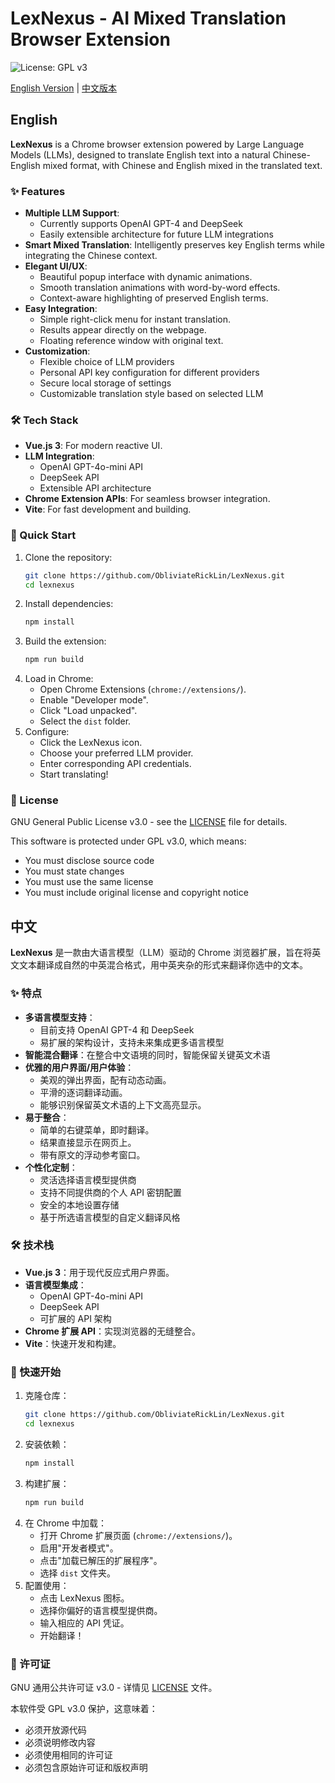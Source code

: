 # LexNexus - AI Mixed Translation Browser Extension

![License: GPL v3](https://img.shields.io/badge/License-GPLv3-blue.svg)

[English Version](#english) | [中文版本](#chinese)

## <h2 id="english">English</h2>

**LexNexus** is a Chrome browser extension powered by Large Language Models (LLMs), designed to translate English text into a natural Chinese-English mixed format, with Chinese and English mixed in the translated text.

### ✨ Features

- **Multiple LLM Support**:
  - Currently supports OpenAI GPT-4 and DeepSeek
  - Easily extensible architecture for future LLM integrations
- **Smart Mixed Translation**: Intelligently preserves key English terms while integrating the Chinese context.
- **Elegant UI/UX**:
  - Beautiful popup interface with dynamic animations.
  - Smooth translation animations with word-by-word effects.
  - Context-aware highlighting of preserved English terms.
- **Easy Integration**:
  - Simple right-click menu for instant translation.
  - Results appear directly on the webpage.
  - Floating reference window with original text.
- **Customization**:
  - Flexible choice of LLM providers
  - Personal API key configuration for different providers
  - Secure local storage of settings
  - Customizable translation style based on selected LLM

### 🛠️ Tech Stack

- **Vue.js 3**: For modern reactive UI.
- **LLM Integration**:
  - OpenAI GPT-4o-mini API
  - DeepSeek API
  - Extensible API architecture
- **Chrome Extension APIs**: For seamless browser integration.
- **Vite**: For fast development and building.

### 🚀 Quick Start

1. Clone the repository:
   ```bash
   git clone https://github.com/ObliviateRickLin/LexNexus.git
   cd lexnexus
   ```
2. Install dependencies:
   ```bash
   npm install
   ```
3. Build the extension:
   ```bash
   npm run build
   ```
4. Load in Chrome:
   - Open Chrome Extensions (`chrome://extensions/`).
   - Enable "Developer mode".
   - Click "Load unpacked".
   - Select the `dist` folder.
5. Configure:
   - Click the LexNexus icon.
   - Choose your preferred LLM provider.
   - Enter corresponding API credentials.
   - Start translating!

### 📝 License

GNU General Public License v3.0 - see the [LICENSE](LICENSE) file for details.

This software is protected under GPL v3.0, which means:
- You must disclose source code
- You must state changes
- You must use the same license
- You must include original license and copyright notice


## <h2 id="chinese">中文</h2>

**LexNexus** 是一款由大语言模型（LLM）驱动的 Chrome 浏览器扩展，旨在将英文文本翻译成自然的中英混合格式，用中英夹杂的形式来翻译你选中的文本。

### ✨ 特点

- **多语言模型支持**：
  - 目前支持 OpenAI GPT-4 和 DeepSeek
  - 易扩展的架构设计，支持未来集成更多语言模型
- **智能混合翻译**：在整合中文语境的同时，智能保留关键英文术语
- **优雅的用户界面/用户体验**：
  - 美观的弹出界面，配有动态动画。
  - 平滑的逐词翻译动画。
  - 能够识别保留英文术语的上下文高亮显示。
- **易于整合**：
  - 简单的右键菜单，即时翻译。
  - 结果直接显示在网页上。
  - 带有原文的浮动参考窗口。
- **个性化定制**：
  - 灵活选择语言模型提供商
  - 支持不同提供商的个人 API 密钥配置
  - 安全的本地设置存储
  - 基于所选语言模型的自定义翻译风格

### 🛠️ 技术栈

- **Vue.js 3**：用于现代反应式用户界面。
- **语言模型集成**：
  - OpenAI GPT-4o-mini API
  - DeepSeek API
  - 可扩展的 API 架构
- **Chrome 扩展 API**：实现浏览器的无缝整合。
- **Vite**：快速开发和构建。

### 🚀 快速开始

1. 克隆仓库：
   ```bash
   git clone https://github.com/ObliviateRickLin/LexNexus.git
   cd lexnexus
   ```
2. 安装依赖：
   ```bash
   npm install
   ```
3. 构建扩展：
   ```bash
   npm run build
   ```
4. 在 Chrome 中加载：
   - 打开 Chrome 扩展页面 (`chrome://extensions/`)。
   - 启用"开发者模式"。
   - 点击"加载已解压的扩展程序"。
   - 选择 `dist` 文件夹。
5. 配置使用：
   - 点击 LexNexus 图标。
   - 选择你偏好的语言模型提供商。
   - 输入相应的 API 凭证。
   - 开始翻译！

### 📝 许可证

GNU 通用公共许可证 v3.0 - 详情见 [LICENSE](LICENSE) 文件。

本软件受 GPL v3.0 保护，这意味着：
- 必须开放源代码
- 必须说明修改内容
- 必须使用相同的许可证
- 必须包含原始许可证和版权声明
